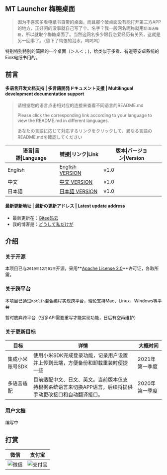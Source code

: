 ## MT Launcher 梅糖桌面

> 因为不喜欢多看电纸书自带的桌面，而且那个破桌面没有能打开第三方APP的地方，正好闲的没事就自己写了个。名字？我一般网名昵称就用``奶油话梅糖``，所以就取个梅糖桌面了。当然这网名多少跟我恋爱经历有关系，这就是另一回事了。（留下了悔恨的泪水，呜呜呜）

特别特别特别的简陋的一个桌面（＞人＜；)，给类似于多看、有道等安卓系统的Eink电纸书用的。

## 前言

#### 多语言开发文档支持 | 多言語開発ドキュメント支援 | Multilingual development documentation support

> 请根据您的语言点击相对应的连接来查看不同语言的README.md
>
> Please click the corresponding link according to your language to view the README.md in different languages.
>
> あなたの言語に応じて対応するリンクをクリックして、異なる言語のREADME.mdを確認してください

| 语言\|言語\|Language | 链接\|リンク\|Link                                           | 版本\|バージョン\|Version |
| -------------------- | ------------------------------------------------------------ | ------------------------- |
| English              | [English VERSION](https://gitee.com/rabbitTang_admin/S.H.Test/blob/master/README_ENG.md) | v1.0                      |
| 中文                 | [中文 VERSION](https://gitee.com/rabbitTang_admin/S.H.Test/blob/master/README.md) | v1.0                      |
| 日本語               | [日本語 VERSION](https://gitee.com/rabbitTang_admin/S.H.Test/blob/master/README_JPN.md) | v1.0                      |

#### 最新更新地址 | 最新の更新アドレス | Latest update address

- 最新更新在：[Gitee码云](https://gitee.com/rabbitTang_admin/NT-Eink-Launcher)
- 我的博客是：[どうして私だけが](https://blog.nyanon.online/)

## 介绍

### 关于开源

本项目已与``2019年12月01日``开源，采用**[Apache License 2.0](https://gitee.com/rabbitTang_admin/NT-Eink-Launcher/blob/master/LICENSE)**许可证，各取所需。

### 关于跨平台

~~本项目已通过`Kotlin`混合编程实现跨平台，理论支持Mac、Linux、Windows等平台~~

暂时放弃跨平台（很多API需要重写才能实现功能，日后有空再维护）

### 关于更新目标

| 目标            | 详情                                                         | 大概时间       |
| --------------- | ------------------------------------------------------------ | -------------- |
| 集成小米账号SDK | 使用小米SDK完成登录功能，记录用户设置并上传到云端，方便备份和卸载重装时便捷一些 | 2021年第一季度 |
| 多语言适配      | 目前适配中文、日文、英文。当前版本仅支持根据系统语言来切换APP语言，后续将提供手动更改接口和自动翻译接口。 | 2020年第一季度 |

### 用户文档

编写中

## 打赏

| 微信                                                         | 支付宝                                                       |
| ------------------------------------------------------------ | ------------------------------------------------------------ |
| ![微信](https://yp.nyanon.online/data/User/admin/home/image/gallery/pay_core/wechatpay.jpg) | ![支付宝](https://yp.nyanon.online/data/User/admin/home/image/gallery/pay_core/alipay.jpg) |


